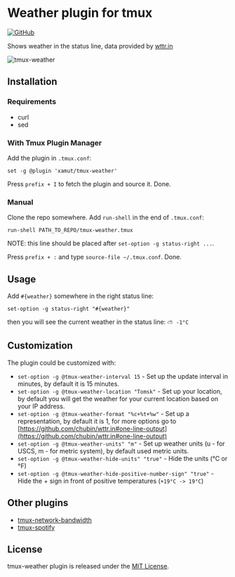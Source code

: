 # Weather plugin for tmux
[![GitHub](https://img.shields.io/github/license/xamut/tmux-weather)](https://opensource.org/licenses/MIT)

Shows weather in the status line, data provided by [wttr.in](https://wttr.in)

![tmux-weather](./assets/tmux-preview.png)

## Installation
### Requirements
* curl
* sed

### With Tmux Plugin Manager
Add the plugin in `.tmux.conf`:
```
set -g @plugin 'xamut/tmux-weather'
```
Press `prefix + I` to fetch the plugin and source it. Done.

### Manual
Clone the repo somewhere. Add `run-shell` in the end of `.tmux.conf`:

```
run-shell PATH_TO_REPO/tmux-weather.tmux
```
NOTE: this line should be placed after `set-option -g status-right ...`.

Press `prefix + :` and type `source-file ~/.tmux.conf`. Done.

## Usage
Add `#{weather}` somewhere in the right status line:
```
set-option -g status-right "#{weather}"
```
then you will see the current weather in the status line: `⛅️ -1°C`

## Customization
The plugin could be customized with:
* `set-option -g @tmux-weather-interval 15` - Set up the update interval in minutes, by default it is 15 minutes.
* `set-option -g @tmux-weather-location "Tomsk"` - Set up your location, by default you will get the weather for your current location based on your IP address.
* `set-option -g @tmux-weather-format "%c+%t+%w"` - Set up a representation, by default it is 1, for more options go to [https://github.com/chubin/wttr.in#one-line-output](https://github.com/chubin/wttr.in#one-line-output)
* `set-option -g @tmux-weather-units" "m"` - Set up weather units (u - for USCS, m - for metric system), by default used metric units.
* `set-option -g @tmux-weather-hide-units" "true"` - Hide the units (°C or °F)
* `set-option -g @tmux-weather-hide-positive-number-sign" "true"` - Hide the + sign in front of positive temperatures (`+19°C -> 19°C`)

## Other plugins
* [tmux-network-bandwidth](https://github.com/xamut/tmux-network-bandwidth)
* [tmux-spotify](https://github.com/xamut/tmux-spotify)

## License
tmux-weather plugin is released under the [MIT License](https://opensource.org/licenses/MIT).

